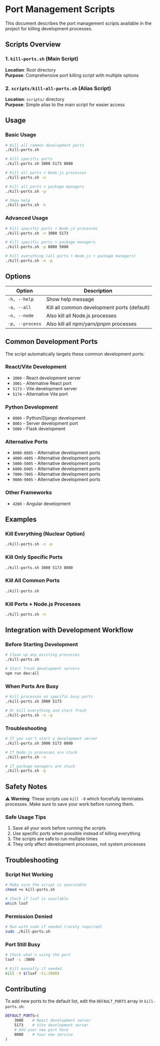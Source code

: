 # Port Management Scripts

This document describes the port management scripts available in the project for killing development processes.

## Scripts Overview

### 1. `kill-ports.sh` (Main Script)
**Location**: Root directory  
**Purpose**: Comprehensive port killing script with multiple options

### 2. `scripts/kill-all-ports.sh` (Alias Script)
**Location**: `scripts/` directory  
**Purpose**: Simple alias to the main script for easier access

## Usage

### Basic Usage

```bash
# Kill all common development ports
./kill-ports.sh

# Kill specific ports
./kill-ports.sh 3000 5173 8080

# Kill all ports + Node.js processes
./kill-ports.sh -n

# Kill all ports + package managers
./kill-ports.sh -p

# Show help
./kill-ports.sh -h
```

### Advanced Usage

```bash
# Kill specific ports + Node.js processes
./kill-ports.sh -n 3000 5173

# Kill specific ports + package managers
./kill-ports.sh -p 8080 5000

# Kill everything (all ports + Node.js + package managers)
./kill-ports.sh -n -p
```

## Options

| Option | Description |
|--------|-------------|
| `-h, --help` | Show help message |
| `-a, --all` | Kill all common development ports (default) |
| `-n, --node` | Also kill all Node.js processes |
| `-p, --process` | Also kill all npm/yarn/pnpm processes |

## Common Development Ports

The script automatically targets these common development ports:

### React/Vite Development
- `3000` - React development server
- `3001` - Alternative React port
- `5173` - Vite development server
- `5174` - Alternative Vite port

### Python Development
- `8000` - Python/Django development
- `8003` - Server development port
- `5000` - Flask development

### Alternative Ports
- `8080-8085` - Alternative development ports
- `4000-4005` - Alternative development ports
- `5000-5005` - Alternative development ports
- `6000-6005` - Alternative development ports
- `7000-7005` - Alternative development ports
- `9000-9005` - Alternative development ports

### Other Frameworks
- `4200` - Angular development

## Examples

### Kill Everything (Nuclear Option)
```bash
./kill-ports.sh -n -p
```

### Kill Only Specific Ports
```bash
./kill-ports.sh 3000 5173 8080
```

### Kill All Common Ports
```bash
./kill-ports.sh
```

### Kill Ports + Node.js Processes
```bash
./kill-ports.sh -n
```

## Integration with Development Workflow

### Before Starting Development
```bash
# Clean up any existing processes
./kill-ports.sh

# Start fresh development servers
npm run dev:all
```

### When Ports Are Busy
```bash
# Kill processes on specific busy ports
./kill-ports.sh 3000 5173

# Or kill everything and start fresh
./kill-ports.sh -n -p
```

### Troubleshooting
```bash
# If you can't start a development server
./kill-ports.sh 3000 5173 8080

# If Node.js processes are stuck
./kill-ports.sh -n

# If package managers are stuck
./kill-ports.sh -p
```

## Safety Notes

⚠️ **Warning**: These scripts use `kill -9` which forcefully terminates processes. Make sure to save your work before running them.

### Safe Usage Tips
1. Save all your work before running the scripts
2. Use specific ports when possible instead of killing everything
3. The scripts are safe to run multiple times
4. They only affect development processes, not system processes

## Troubleshooting

### Script Not Working
```bash
# Make sure the script is executable
chmod +x kill-ports.sh

# Check if lsof is available
which lsof
```

### Permission Denied
```bash
# Run with sudo if needed (rarely required)
sudo ./kill-ports.sh
```

### Port Still Busy
```bash
# Check what's using the port
lsof -i :3000

# Kill manually if needed
kill -9 $(lsof -ti:3000)
```

## Contributing

To add new ports to the default list, edit the `DEFAULT_PORTS` array in `kill-ports.sh`:

```bash
DEFAULT_PORTS=(
    3000    # React development server
    5173    # Vite development server
    # Add your new port here
    8080    # Your new service
)
```
